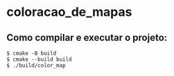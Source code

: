 # coloracao_de_mapas

Como compilar e executar o projeto:
-----------------------------------
 ```console
 $ cmake -B build
 $ cmake --build build
 $ ./build/color_map
 ```
